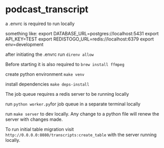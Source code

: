 # podcast_transcript

a .envrc is required to run locally

something like:
    export DATABASE_URL=postgres://localhost:5431
    export API_KEY=TEST
    export REDISTOGO_URL=redis://localhost:6379
    export env=development

after initiating the .envrc run `direnv allow`

Before starting it is also required to `brew install ffmpeg`

create python environment `make venv`

install dependencies `make deps-install`

The job queue requires a redis server to be running locally

run `python worker.py`for job queue in a separate terminal locally

run `make server` to dev locally. Any change to a python file will renew the server with changes made.

To run initial table migration visit `http://0.0.0.0:8080/transcripts:create_table` with the server running locally.
